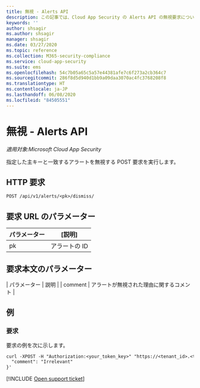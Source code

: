 ```yaml
---
title: 無視 - Alerts API
description: この記事では、Cloud App Security の Alerts API の無視要求について説明します。
keywords: ''
author: shsagir
ms.author: shsagir
manager: shsagir
ms.date: 03/27/2020
ms.topic: reference
ms.collection: M365-security-compliance
ms.service: cloud-app-security
ms.suite: ems
ms.openlocfilehash: 54c7b05a65c5a57e44381afe7c6f273a2cb364c7
ms.sourcegitcommit: 286f8d5d940d1bb9a09daa3070ac4fc3768208f8
ms.translationtype: HT
ms.contentlocale: ja-JP
ms.lasthandoff: 06/08/2020
ms.locfileid: "84505551"
---
```

# <a name="dismiss---alerts-api"></a>無視 - Alerts API

*適用対象:Microsoft Cloud App Security*

指定した主キーと一致するアラートを無視する POST 要求を実行します。

## <a name="http-request"></a>HTTP 要求

```rest
POST /api/v1/alerts/<pk>/dismiss/
```

## <a name="request-url-parameters"></a>要求 URL のパラメーター

| パラメーター | [説明] |
| --- | --- |
| pk | アラートの ID |

## <a name="request-body-parameters"></a>要求本文のパラメーター

| パラメーター | 説明 | | comment | アラートが無視された理由に関するコメント |

## <a name="example"></a>例

### <a name="request"></a>要求

要求の例を次に示します。

```rest
curl -XPOST -H "Authorization:<your_token_key>" "https://<tenant_id>.<tenant_region>.contoso.com/api/v1/alerts/<pk>/dismiss/" -d '{
  "comment": "Irrelevant"
}'
```

[!INCLUDE [Open support ticket](includes/support.md)]
